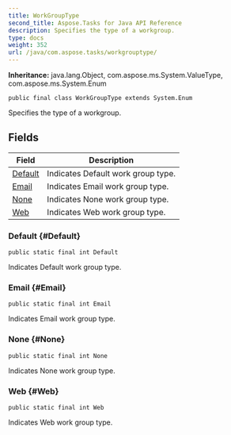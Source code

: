 ```yaml
---
title: WorkGroupType
second_title: Aspose.Tasks for Java API Reference
description: Specifies the type of a workgroup.
type: docs
weight: 352
url: /java/com.aspose.tasks/workgrouptype/
---
```


**Inheritance:**
java.lang.Object, com.aspose.ms.System.ValueType, com.aspose.ms.System.Enum
```
public final class WorkGroupType extends System.Enum
```

Specifies the type of a workgroup.
## Fields

| Field | Description |
| --- | --- |
| [Default](#Default) | Indicates Default work group type. |
| [Email](#Email) | Indicates Email work group type. |
| [None](#None) | Indicates None work group type. |
| [Web](#Web) | Indicates Web work group type. |
### Default {#Default}
```
public static final int Default
```


Indicates Default work group type.

### Email {#Email}
```
public static final int Email
```


Indicates Email work group type.

### None {#None}
```
public static final int None
```


Indicates None work group type.

### Web {#Web}
```
public static final int Web
```


Indicates Web work group type.

